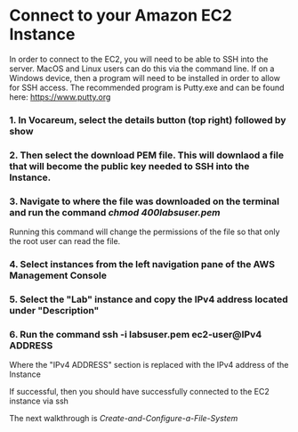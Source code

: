 # Connect to your Amazon EC2 Instance

In order to connect to the EC2, you will need to be able to SSH into the server. MacOS and Linux users can do this via the command line. If on a Windows device, then a program will need to be installed in order to allow for SSH access. The recommended program is Putty.exe and can be found here: https://www.putty.org

### 1. In Vocareum, select the details button (top right) followed by show

### 2. Then select the download PEM file. This will downlaod a file that will become the public key needed to SSH into the Instance.

### 3. Navigate to where the file was downloaded on the terminal and run the command *chmod 400labsuser.pem*

Running this command will change the permissions of the file so that only the root user can read the file. 

### 4. Select instances from the left navigation pane of the AWS Management Console

### 5. Select the "Lab" instance and copy the IPv4 address located under "Description"

### 6. Run the command ssh -i labsuser.pem ec2-user@IPv4 ADDRESS
  
Where the "IPv4 ADDRESS" section is replaced with the IPv4 address of the Instance

If successful, then you should have successfully connected to the EC2 instance via ssh

The next walkthrough is *Create-and-Configure-a-File-System*
